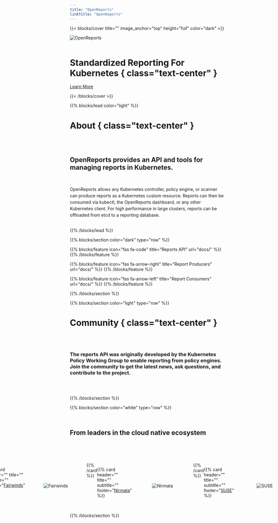 ```yaml
---
title: "OpenReports"
linkTitle: "OpenReports"
---
```


{{< blocks/cover title="" image_anchor="top" height="full" color="dark" >}}

![OpenReports](/images/OpenReports-Horizontal.png)
<br/>
<br/>
# Standardized Reporting For Kubernetes { class="text-center" }

<div class="mt-5 mx-auto">
	<a class="btn btn-lg btn-primary mr-3 mb-4" href="#about">
		Learn More <i class="fa fa-chalkboard-teacher ml-2"></i>
	</a>

  <a class="btn btn-link text-info" href="#about" aria-label="Read more"><i class="fa fa-chevron-circle-down" style="font-size: 400%"></i></a>
</div>

{{< /blocks/cover >}}


{{% blocks/lead color="light" %}}

# About { class="text-center" }
<br/>
<br/>

<h2>
OpenReports provides an API and tools for managing reports in Kubernetes.
</h2>
<br/>

<p style="line-height:1.5">
 OpenReports allows any Kubernetes controller, policy engine, or scanner can produce reports as a Kubernetes custom resource. Reports can then be consumed via kubectl, the OpenReports dashboard, or any other Kubernetes client. For high performance in large clusters, reports can be offloaded from etcd to a reporting database.
</p>

<br/>
{{% /blocks/lead %}}

{{% blocks/section color="dark" type="row" %}}

{{% blocks/feature icon="fas fa-code" title="Reports API" url="docs/" %}}
{{% /blocks/feature %}}

{{% blocks/feature icon="fas fa-arrow-right" title="Report Producers" url="docs/" %}}
{{% /blocks/feature %}}

{{% blocks/feature icon="fas fa-arrow-left" title="Report Consumers" url="docs/" %}}
{{% /blocks/feature %}}

{{% /blocks/section %}}

{{% blocks/section color="light" type="row" %}}

# Community { class="text-center" }
<br/>
<br/>

<H3>
The reports API was originally developed by the Kubernetes Policy Working Group to enable reporting from policy engines.
Join the community to get the latest news, ask questions, and contribute to the project.
</H3>

<br/>
<br/>

{{% /blocks/section %}}

{{% blocks/section color="white" type="row" %}}

<br/>
<h2 class="text-center">
From leaders in the cloud native ecosystem
</h2>

<br/>
<br/>
<br/>
<br/>

<div style="display: flex; justify-content: center; width: 100%; max-width: 1200px; margin: 0 auto;">
{{% cardpane %}}

{{% card header="" title="" subtitle="" footer="<a href='https://www.fairwinds.com' target='_blank'>Fairwinds</a>" %}}
<div style="height: 150px; display: flex; align-items: center; justify-content: center; min-width: 200px;">
    <img src="/images/fairwinds.svg" alt="Fairwinds" style="max-height: 100%; max-width: 100%; object-fit: contain;">
</div>
{{% /card %}}

{{% card header="" title="" subtitle="" footer="<a href='https://www.nirmata.com' target='_blank'>Nirmata</a>" %}}
<div style="height: 150px; display: flex; align-items: center; justify-content: center; min-width: 200px;">
    <img src="/images/nirmata.png" alt="Nirmata" style="max-height: 100%; max-width: 100%; object-fit: contain;">
</div>
{{% /card %}}

{{% card header="" title="" subtitle="" footer="<a href='https://www.suse.com' target='_blank'>SUSE</a>" %}}
<div style="height: 150px; display: flex; align-items: center; justify-content: center; min-width: 200px;">
    <img src="/images/suse.svg" alt="SUSE" style="max-height: 100%; max-width: 100%; object-fit: contain;">
</div>
{{% /card %}}

{{% /cardpane %}}
</div>


{{% /blocks/section %}}
